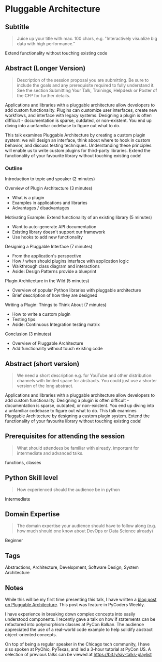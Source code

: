 # Pluggable Architecture

## Subtitle

> Juice up your title with max. 100 chars, e.g. "Interactively visualize big data with high performance."

Extend functionality without touching existing code

## Abstract (Longer Version)

> Description of the session proposal you are submitting. Be sure to include the goals and any prerequisite required to fully understand it. See the section Submitting Your Talk, Trainings, Helpdesk or Poster of the CFP for further details.

Applications and libraries with a pluggable architecture allow developers to add custom functionality. Plugins can customize user interfaces, create new workflows, and interface with legacy systems. Designing a plugin is often difficult - documentation is sparse, outdated, or non-existent. You end up diving into a unfamiliar codebase to figure out what to do.

This talk examines Pluggable Architecture by creating a custom plugin system: we will design an interface, think about where to hook in custom behavior, and discuss testing techniques. Understanding these principles will enable us to write custom plugins for third-party libraries. Extend the functionality of your favourite library without touching existing code!

### Outline

Introduction to topic and speaker (2 minutes)

Overview of Plugin Architecture (3 minutes)
  - What is a plugin
  - Examples in applications and libraries
  - Advantages / disadvantages

Motivating Example: Extend functionality of an existing library (5 minutes)
  - Want to auto-generate API documentation
  - Existing library doesn't support our framework
  - Use hooks to add new functionality

Designing a Pluggable Interface (7 minutes)
  - From the application's perspective
  - How / when should plugins interface with application logic
  - Walkthrough class diagram and interactions
  - Aside: Design Patterns provide a blueprint

Plugin Architecture in the Wild (5 minutes)
  - Overview of popular Python libraries with pluggable architecture
  - Brief description of how they are designed

Writing a Plugin: Things to Think About (7 minutes)
  - How to write a custom plugin
  - Testing tips
  - Aside: Continuous Integration testing matrix

Conclusion (3 minutes)
  - Overview of Pluggable Architecture
  - Add functionality without touch existing code

## Abstract (short version)

> We need a short description e.g. for YouTube and other distribution channels with limited space for abstracts. You could just use a shorter version of the long abstract.

Applications and libraries with a pluggable architecture allow developers to add custom functionality. Designing a plugin is often difficult - documentation is sparse, outdated, or non-existent. You end up diving into a unfamiliar codebase to figure out what to do. This talk examines Pluggable Architecture by designing a custom plugin system. Extend the functionality of your favourite library without touching existing code!

## Prerequisites for attending the session

> What should attendees be familiar with already, important for intermediate and advanced talks.

functions, classes

## Python Skill level

> How experienced should the audience be in python

Intermediate

## Domain Expertise

> The domain expertise your audience should have to follow along (e.g. how much should one know about DevOps or Data Science already)

Beginner

## Tags

Abstractions, Architecture, Development, Software Design, System Architecture

## Notes

While this will be my first time presenting this talk, I have written a [blog post on Pluggable Architecture](https://alysivji.github.io/simple-plugin-system.html). This post was feature in PyCoders Weekly.

I have experience in breaking down complex concepts into easily understood components. I recently gave a talk on how if statements can be refactored into polymorphism classes at PyCon Balkan. The audience appreciated the use of a real-world code example to help solidify abstract object-oriented concepts.

On top of being a regular speaker in the Chicago tech community, I have also spoken at PyOhio, PyTexas, and led a 3-hour tutorial at PyCon US. A selection of previous talks can be viewed at https://bit.ly/siv-talks-playlist
